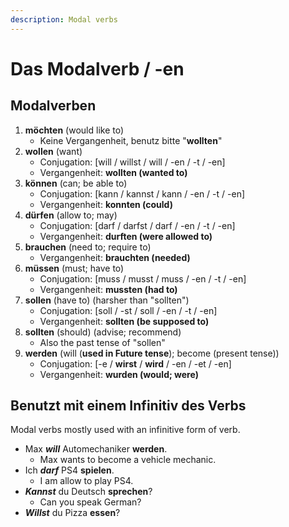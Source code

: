 ```yaml
---
description: Modal verbs
---
```


# Das Modalverb / -en

## Modalverben

1. **möchten** \(would like to\)
   * Keine Vergangenheit, benutz bitte "**wollten**"
2. **wollen** \(want\)
   * Conjugation: \[will / willst / will / -en / -t / -en\]
   * Vergangenheit: **wollten \(wanted to\)**
3. **können** \(can; be able to\)
   * Conjugation: \[kann / kannst / kann / -en / -t / -en\]
   * Vergangenheit: **konnten \(could\)**
4. **dürfen** \(allow to; may\)
   * Conjugation: \[darf / darfst / darf / -en / -t / -en\]
   * Vergangenheit: **durften \(were allowed to\)**
5. **brauchen** \(need to; require to\)
   * Vergangenheit: **brauchten \(needed\)**
6. **müssen** \(must; have to\)
   * Conjugation: \[muss / musst / muss / -en / -t / -en\]
   * Vergangenheit: **mussten \(had to\)**
7. **sollen** \(have to\) \(harsher than "sollten"\)
   * Conjugation: \[soll / -st / soll / -en / -t / -en\]
   * Vergangenheit: **sollten \(be supposed to\)**
8. **sollten** \(should\) \(advise; recommend\) 
   * Also the past tense of "sollen"
9. **werden** \(will \(**used in Future tense**\); become \(present tense\)\)
   * Conjugation: \[-e / **wirst** / **wird** / -en / -et / -en\]
   * Vergangenheit: **wurden \(would; were\)**

## Benutzt mit einem Infinitiv des Verbs

Modal verbs mostly used with an infinitive form of verb.

* Max _**will**_ Automechaniker **werden**.
  * Max wants to become a vehicle mechanic.
* Ich _**darf**_ PS4 **spielen**.
  * I am allow to play PS4.
* _**Kannst**_ du Deutsch **sprechen**?
  * Can you speak German?
* _**Willst**_ du Pizza **essen**?

